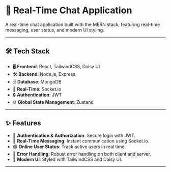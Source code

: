 # 🌟 Real-Time Chat Application

A real-time chat application built with the MERN stack, featuring real-time messaging, user status, and modern UI styling.

---

## 🛠️ Tech Stack
- 🖥️ **Frontend**: React, TailwindCSS, Daisy UI  
- 🛠️ **Backend**: Node.js, Express  
- 🗄️ **Database**: MongoDB  
- 📡 **Real-Time**: Socket.io  
- 🔒 **Authentication**: JWT  
- 🌐 **Global State Management**: Zustand  

---

## ✨ Features
- 🔑 **Authentication & Authorization**: Secure login with JWT.  
- 👾 **Real-Time Messaging**: Instant communication using Socket.io.  
- 🟢 **Online User Status**: Track active users in real time.  
- 🐞 **Error Handling**: Robust error handling on both client and server.  
- 🎨 **Modern UI**: Styled with TailwindCSS and Daisy UI.  

---
